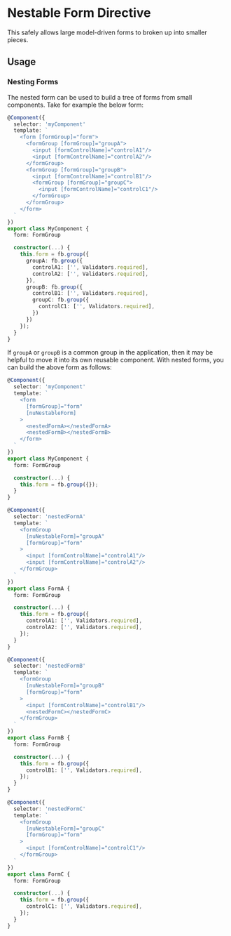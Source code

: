 # Nestable Form Directive

This safely allows large model-driven forms to broken up into smaller pieces.

## Usage

### Nesting Forms

The nested form can be used to build a tree of forms from small components. Take for example the below form:

```ts
@Component({
  selector: 'myComponent'
  template: `
    <form [formGroup]="form">
      <formGroup [formGroup]="groupA">
        <input [formControlName]="controlA1"/>
        <input [formControlName]="controlA2"/>
      </formGroup>
      <formGroup [formGroup]="groupB">
        <input [formControlName]="controlB1"/>
        <formGroup [formGroup]="groupC">
          <input [formControlName]="controlC1"/>
        </formGroup>
      </formGroup>
    </form>
  `
})
export class MyComponent {
  form: FormGroup

  constructor(...) {
    this.form = fb.group({
      groupA: fb.group({
        controlA1: ['', Validators.required],
        controlA2: ['', Validators.required],
      }),
      groupB: fb.group({
        controlB1: ['', Validators.required],
        groupC: fb.group({
          controlC1: ['', Validators.required],
        })
      })
    });
  }
}
```

If `groupA` or `groupB` is a common group in the application, then it may be helpful to move it into its own reusable component. With nested forms, you can build the above form as follows: 

```ts
@Component({
  selector: 'myComponent'
  template: `
    <form
      [formGroup]="form"
      [nuNestableForm]
    >
      <nestedFormA></nestedFormA>
      <nestedFormB></nestedFormB>
    </form>
  `
})
export class MyComponent {
  form: FormGroup

  constructor(...) {
    this.form = fb.group({});
  }
}

@Component({
  selector: 'nestedFormA'
  template: `
    <formGroup
      [nuNestableForm]="groupA"
      [formGroup]="form"
    >
      <input [formControlName]="controlA1"/>
      <input [formControlName]="controlA2"/>
    </formGroup>
  `
})
export class FormA {
  form: FormGroup

  constructor(...) {
    this.form = fb.group({
      controlA1: ['', Validators.required],
      controlA2: ['', Validators.required],
    });
  }
}

@Component({
  selector: 'nestedFormB'
  template: `
    <formGroup
      [nuNestableForm]="groupB"
      [formGroup]="form"
    >
      <input [formControlName]="controlB1"/>
      <nestedFormC></nestedFormC>
    </formGroup>
  `
})
export class FormB {
  form: FormGroup

  constructor(...) {
    this.form = fb.group({
      controlB1: ['', Validators.required],
    });
  }
}

@Component({
  selector: 'nestedFormC'
  template: `
    <formGroup
      [nuNestableForm]="groupC"
      [formGroup]="form"
    >
      <input [formControlName]="controlC1"/>
    </formGroup>
  `
})
export class FormC {
  form: FormGroup

  constructor(...) {
    this.form = fb.group({
      controlC1: ['', Validators.required],
    });
  }
}
```
